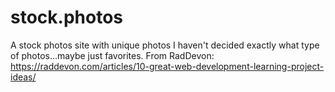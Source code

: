 # stock.photos
A stock photos site with unique photos
I haven't decided exactly what type of photos...maybe just favorites. 
From RadDevon: https://raddevon.com/articles/10-great-web-development-learning-project-ideas/
